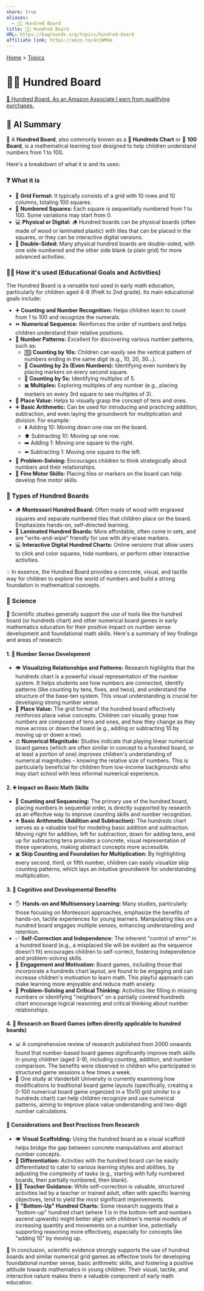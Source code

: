 ```yaml
---
share: true
aliases:
  - 🔢💯 Hundred Board
title: 🔢💯 Hundred Board
URL: https://bagrounds.org/topics/hundred-board
affiliate link: https://amzn.to/4njWMGm
---
```

[Home](../index.md) > [Topics](./index.md)  
# 🔢💯 Hundred Board  
[🛒 Hundred Board. As an Amazon Associate I earn from qualifying purchases.](https://amzn.to/4njWMGm)  
  
## 🤖 AI Summary  
🔢 A **Hundred Board**, also commonly known as a 💯 **Hundreds Chart** or 🧮 **100 Board**, is a mathematical learning tool designed to help children understand numbers from 1 to 100.  
  
Here's a breakdown of what it is and its uses:  
  
### ❓ What it is  
  
* 🧱 **Grid Format:** It typically consists of a grid with 10 rows and 10 columns, totaling 100 squares.  
* 🔢 **Numbered Squares:** Each square is sequentially numbered from 1 to 100. Some variations may start from 0.  
* 💻 **Physical or Digital:** 🪵 Hundred boards can be physical boards (often made of wood or laminated plastic) with tiles that can be placed in the squares, or they can be interactive digital versions.  
* 🔄 **Double-Sided:** Many physical hundred boards are double-sided, with one side numbered and the other side blank (a plain grid) for more advanced activities.  
  
### 🧑‍🏫 How it's used (Educational Goals and Activities)  
  
The Hundred Board is a versatile tool used in early math education, particularly for children aged 4-8 (PreK to 2nd grade). Its main educational goals include:  
  
* ➕ **Counting and Number Recognition:** Helps children learn to count from 1 to 100 and recognize the numerals.  
* ⏩ **Numerical Sequence:** Reinforces the order of numbers and helps children understand their relative positions.  
* 📐 **Number Patterns:** Excellent for discovering various number patterns, such as:  
    * 🔟 **Counting by 10s:** Children can easily see the vertical pattern of numbers ending in the same digit (e.g., 10, 20, 30...).  
    * 🔢 **Counting by 2s (Even Numbers):** Identifying even numbers by placing markers on every second square.  
    * 🔢 **Counting by 5s:** Identifying multiples of 5.  
    * ✖️ **Multiples:** Exploring multiples of any number (e.g., placing markers on every 3rd square to see multiples of 3).  
* 📍 **Place Value:** Helps to visually grasp the concept of tens and ones.  
* ➕ **Basic Arithmetic:** Can be used for introducing and practicing addition, subtraction, and even laying the groundwork for multiplication and division. For example:  
    * ⬇️ Adding 10: Moving down one row on the board.  
    * ⬆️ Subtracting 10: Moving up one row.  
    * ➡️ Adding 1: Moving one square to the right.  
    * ⬅️ Subtracting 1: Moving one square to the left.  
* 🤔 **Problem-Solving:** Encourages children to think strategically about numbers and their relationships.  
* 💪 **Fine Motor Skills:** Placing tiles or markers on the board can help develop fine motor skills.  
  
### 🧱 Types of Hundred Boards  
  
* 🪵 **Montessori Hundred Board:** Often made of wood with engraved squares and separate numbered tiles that children place on the board. Emphasizes hands-on, self-directed learning.  
* 📃 **Laminated Hundred Boards:** More affordable, often come in sets, and are "write-and-wipe" friendly for use with dry-erase markers.  
* 💻 **Interactive Digital Hundred Charts:** Online versions that allow users to click and color squares, hide numbers, or perform other interactive activities.  
  
💡 In essence, the Hundred Board provides a concrete, visual, and tactile way for children to explore the world of numbers and build a strong foundation in mathematical concepts.  
  
### 🔬 Science  
  
🧬 Scientific studies generally support the use of tools like the hundred board (or hundreds chart) and other numerical board games in early mathematics education for their positive impact on number sense development and foundational math skills. Here's a summary of key findings and areas of research:  
  
#### 1. 🧠 Number Sense Development  
  
* 👁️ **Visualizing Relationships and Patterns:** Research highlights that the hundreds chart is a powerful visual representation of the number system. It helps students see how numbers are connected, identify patterns (like counting by tens, fives, and twos), and understand the structure of the base-ten system. This visual understanding is crucial for developing strong number sense.  
* 📍 **Place Value:** The grid format of the hundred board effectively reinforces place value concepts. Children can visually grasp how numbers are composed of tens and ones, and how they change as they move across or down the board (e.g., adding or subtracting 10 by moving up or down a row).  
* ⚖️ **Numerical Magnitude:** Studies indicate that playing linear numerical board games (which are often similar in concept to a hundred board, or at least a portion of one) improves children's understanding of numerical magnitudes – knowing the relative size of numbers. This is particularly beneficial for children from low-income backgrounds who may start school with less informal numerical experience.  
  
#### 2. ➕ Impact on Basic Math Skills  
  
* 🔢 **Counting and Sequencing:** The primary use of the hundred board, placing numbers in sequential order, is directly supported by research as an effective way to improve counting skills and number recognition.  
* ➕ **Basic Arithmetic (Addition and Subtraction):** The hundreds chart serves as a valuable tool for modeling basic addition and subtraction. Moving right for addition, left for subtraction, down for adding tens, and up for subtracting tens provides a concrete, visual representation of these operations, making abstract concepts more accessible.  
* ✖️ **Skip Counting and Foundation for Multiplication:** By highlighting every second, third, or fifth number, children can easily visualize skip counting patterns, which lays an intuitive groundwork for understanding multiplication.  
  
#### 3. 🌱 Cognitive and Developmental Benefits  
  
* 🖐️ **Hands-on and Multisensory Learning:** Many studies, particularly those focusing on Montessori approaches, emphasize the benefits of hands-on, tactile experiences for young learners. Manipulating tiles on a hundred board engages multiple senses, enhancing understanding and retention.  
* ✅ **Self-Correction and Independence:** The inherent "control of error" in a hundred board (e.g., a misplaced tile will be evident as the sequence doesn't fit) encourages children to self-correct, fostering independence and problem-solving skills.  
* 🤩 **Engagement and Motivation:** Board games, including those that incorporate a hundreds chart layout, are found to be engaging and can increase children's motivation to learn math. This playful approach can make learning more enjoyable and reduce math anxiety.  
* 🤔 **Problem-Solving and Critical Thinking:** Activities like filling in missing numbers or identifying "neighbors" on a partially covered hundreds chart encourage logical reasoning and critical thinking about number relationships.  
  
#### 4. 🎲 Research on Board Games (often directly applicable to hundred boards)  
  
* 📊 A comprehensive review of research published from 2000 onwards found that number-based board games significantly improve math skills in young children (aged 3-9), including counting, addition, and number comparison. The benefits were observed in children who participated in structured game sessions a few times a week.  
* 🏫 One study at Vanderbilt University is currently examining how modifications to traditional board game layouts (specifically, creating a 0-100 numerical board game organized in a 10x10 grid similar to a hundreds chart) can help children recognize and use numerical patterns, aiming to improve place value understanding and two-digit number calculations.  
  
#### 🧐 Considerations and Best Practices from Research  
  
* 👁️ **Visual Scaffolding:** Using the hundred board as a visual scaffold helps bridge the gap between concrete manipulatives and abstract number concepts.  
* 🎯 **Differentiation:** Activities with the hundred board can be easily differentiated to cater to various learning styles and abilities, by adjusting the complexity of tasks (e.g., starting with fully numbered boards, then partially numbered, then blank).  
* 🧑‍🏫 **Teacher Guidance:** While self-correction is valuable, structured activities led by a teacher or trained adult, often with specific learning objectives, tend to yield the most significant improvements.  
* 🔄 **"Bottom-Up" Hundred Charts:** Some research suggests that a "bottom-up" hundred chart (where 1 is in the bottom-left and numbers ascend upwards) might better align with children's mental models of increasing quantity and movements on a number line, potentially supporting reasoning more effectively, especially for concepts like "adding 10" by moving up.  
  
🎉 In conclusion, scientific evidence strongly supports the use of hundred boards and similar numerical grid games as effective tools for developing foundational number sense, basic arithmetic skills, and fostering a positive attitude towards mathematics in young children. Their visual, tactile, and interactive nature makes them a valuable component of early math education.